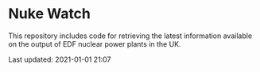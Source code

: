 # Nuke Watch

This repository includes code for retrieving the latest information available on the output of EDF nuclear power plants in the UK.

Last updated: 2021-01-01 21:07
